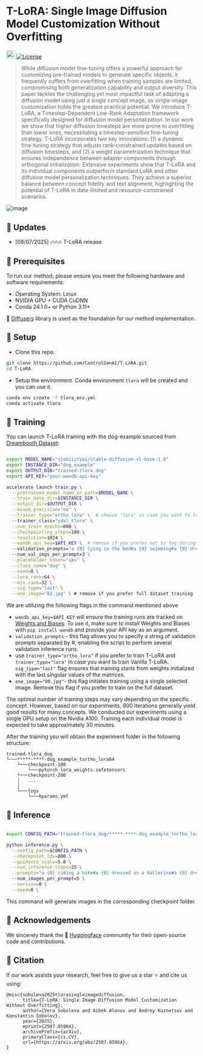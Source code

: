 # T-LoRA: Single Image Diffusion Model Customization Without Overfitting

<a href="https://arxiv.org/abs/2507.05964"><img src="https://img.shields.io/badge/arXiv-2502.06606-b31b1b.svg" height=22.5></a><!-- <a href="https://arxiv.org/abs/2502.06606"><img src="https://img.shields.io/badge/arXiv-2502.06606-b31b1b.svg" height=22.5></a> -->
[![License](https://img.shields.io/github/license/AIRI-Institute/al_toolbox)](./LICENSE)

>While diffusion model fine-tuning offers a powerful approach for customizing pre-trained models to generate specific objects, it frequently suffers from overfitting when training samples are limited, compromising both generalization capability and output diversity. This paper tackles the challenging yet most impactful task of adapting a diffusion model using just a single concept image, as single-image customization holds the greatest practical potential. We introduce T-LoRA, a Timestep-Dependent Low-Rank Adaptation framework specifically designed for diffusion model personalization. In our work we show that higher diffusion timesteps are more prone to overfitting than lower ones, necessitating a timestep-sensitive fine-tuning strategy. T-LoRA incorporates two key innovations: (1) a dynamic fine-tuning strategy that adjusts rank-constrained updates based on diffusion timesteps, and (2) a weight parametrization technique that ensures independence between adapter components through orthogonal initialization. Extensive experiments show that T-LoRA and its individual components outperform standard LoRA and other diffusion model personalization techniques. They achieve a superior balance between concept fidelity and text alignment, highlighting the potential of T-LoRA in data-limited and resource-constrained scenarios.
>


![image](docs/teaser.png)

## 📌 Updates

- [08/07/2025] 🔥🔥🔥 T-LoRA release

## 📌 Prerequisites

To run our method, please ensure you meet the following hardware and software requirements:
- Operating System: Linux
- NVIDIA GPU + CUDA CuDNN
- Conda 24.1.0+ or Python 3.11+

🤗 [Diffusers](https://github.com/huggingface/diffusers) library is used as the foundation for our method implementation.

## 📌 Setup

* Clone this repo:
```bash
git clone https://github.com/ControlGenAI/T-LoRA.git
cd T-LoRA
```

* Setup the environment. Conda environment `tlora` will be created and you can use it.
```bash
conda env create -f tlora_env.yml
conda activate tlora
```

## 📌 Training

You can launch T-LoRA training with the dog-example sourced from [Dreambooth Dataset](https://github.com/google/dreambooth):

```bash

export MODEL_NAME="stabilityai/stable-diffusion-xl-base-1.0"
export INSTANCE_DIR="dog_example"
export OUTPUT_DIR="trained-tlora_dog"
export API_KEY="your-wandb-api-key"

accelerate launch train.py \
  --pretrained_model_name_or_path=$MODEL_NAME \
  --train_data_dir=$INSTANCE_DIR \
  --output_dir=$OUTPUT_DIR \
  --mixed_precision="no" \
  --trainer_type="ortho_lora" \  # choose "lora" in case you want to train Vanilla T-LoRA
  --trainer_class="sdxl_tlora" \
  --num_train_epochs=800 \
  --checkpointing_steps=100 \
  --resolution=1024 \
  --wandb_api_key=$API_KEY \  # remove if you prefer not to log during training 
  --validation_prompts="a {0} lying in the bed#a {0} swimming#a {0} dressed as a ballerina" \  # a string of prompts separated by #
  --num_val_imgs_per_prompt=3 \
  --placeholder_token="sks" \
  --class_name="dog" \
  --seed=0 \
  --lora_rank=64 \
  --min_rank=32 \
  --sig_type="last" \
  --one_image="02.jpg" \ # remove if you prefer full dataset training
```

We are utilizing the following flags in the command mentioned above

* `wandb_api_key=$API_KEY` will ensure the training runs are tracked on [Weights and Biases](https://wandb.ai/site). To use it, make sure to install Weights and Biases with `pip install wandb` and provide your API key as an argument.
* `validation_prompts` - this flag allows you to specify a string of validation prompts separated by #, enabling the script to perform several validation inference runs.
* use `trainer_type="ortho_lora"` if you prefer to train T-LoRA and `trainer_type="lora"` in case you want to train Vanilla T-LoRA. `sig_type="last"` flag ensures that training starts from weights initialized with the last singular values of the matrices.
* `one_image="00.jpg"`- this flag initiates training using a single selected image. Remove this flag if you prefer to train on the full dataset.

The optimal number of training steps may vary depending on the specific concept. However, based on our experiments, 800 iterations generally yield good results for many concepts.
We conducted our experiments using a single GPU setup on the Nvidia A100. Training each individual model is expected to take approximately 30 minutes.


After the training you will obtain the experiment folder in the following structure:

```
trained-tlora_dog
└───*****-****-dog_example_tortho_lora64
    └───checkpoint-100
        └───pytorch_lora_weights.safetensors
    └───checkpoint-200
    │   ...
    │
    └───logs
        └───hparams.yml

```
## 📌 Inference

```bash

export CONFIG_PATH="trained-tlora_dog/*****-****-dog_example_tortho_lora64/logs/hparams.yml"

python inference.py \
  --config_path=$CONFIG_PATH \
  --checkpoint_idx=800 \
  --guidance_scale=5.0 \
  --num_inference_steps=25 \
  --prompts="a {0} riding a bike#a {0} dressed as a ballerina#a {0} dressed in a superhero cape, soaring through the skies above a bustling city during a sunset" \  # a string of prompts separated by #
  --num_images_per_prompt=5 \
  --version=0 \
  --seed=0 \
```

This command will generate images in the corresponding checkpoint folder.

## 🙏 Acknowledgements
We sincerely thank the 🤗 [Huggingface](https://huggingface.co) community for their open-source code and contributions.

## 📌 Citation

If our work assists your research, feel free to give us a star ⭐ and cite us using:
```
@misc{soboleva2025tlorasingleimagediffusion,
      title={T-LoRA: Single Image Diffusion Model Customization Without Overfitting}, 
      author={Vera Soboleva and Aibek Alanov and Andrey Kuznetsov and Konstantin Sobolev},
      year={2025},
      eprint={2507.05964},
      archivePrefix={arXiv},
      primaryClass={cs.CV},
      url={https://arxiv.org/abs/2507.05964}, 
}
```
